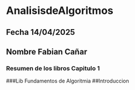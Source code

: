# AnalisisdeAlgoritmos
## Fecha 14/04/2025
## Nombre Fabian Cañar
### Resumen de los libros Capitulo 1 

###Lib Fundamentos de Algoritmia 
##Introduccion 
